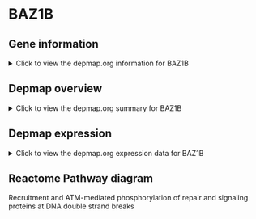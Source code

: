 <h1>BAZ1B</h1>

<h2>Gene information</h2>
<details>
  <summary>Click to view the depmap.org information for BAZ1B</summary>
  <iframe src="https://depmap.org/portal/gene/BAZ1B?tab=about" style="border:none;width:100%;height:800px"></iframe>
</details>

<h2>Depmap overview</h2>
<details>
  <summary>Click to view the depmap.org summary for BAZ1B</summary>
  <iframe src="https://depmap.org/portal/gene/BAZ1B?tab=overview" style="border:none;width:100%;height:800px"></iframe>
</details>

<h2>Depmap expression</h2>
<details>
  <summary>Click to view the depmap.org expression data for BAZ1B</summary>
  <iframe src="https://depmap.org/portal/gene/BAZ1B?tab=characterization" style="border:none;width:100%;height:800px"></iframe>
</details>



<h2>Reactome Pathway diagram</h2>
Recruitment and ATM-mediated phosphorylation of repair and signaling proteins at DNA double strand breaks
<div id="diagramHolder"></div>

<script>
    //Creating the Reactome Diagram widget
    //Take into account a proxy needs to be set up in your server side pointing to www.reactome.org
    function onReactomeDiagramReady(){  //This function is automatically called when the widget code is ready to be used
        var diagram = Reactome.Diagram.create({
            "placeHolder" : "diagramHolder",
            "width" : 900,
            "height" : 500
        });

        //Initialising it to the "Hemostasis" pathway
        diagram.loadDiagram("R-HSA-5693565");

        //Adding different listeners

        diagram.onDiagramLoaded(function (loaded) {
            console.info("Loaded ", loaded);
            diagram.flagItems("BAD");
	    diagram.flagItems("Q92934");
            if (loaded == "R-HSA-5693565") diagram.selectItem("R-HSA-5693565");
        });

     }
</script>



